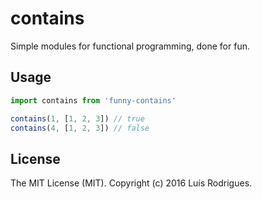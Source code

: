 # contains

Simple modules for functional programming, done for fun.

## Usage

```javascript
import contains from 'funny-contains'

contains(1, [1, 2, 3]) // true
contains(4, [1, 2, 3]) // false
```

## License

The MIT License (MIT). Copyright (c) 2016 Luís Rodrigues.
